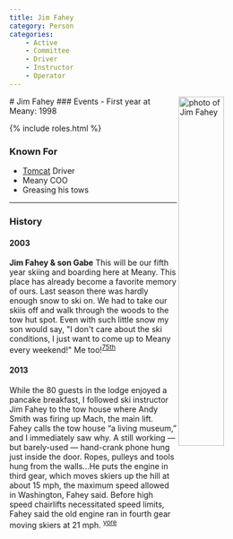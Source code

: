 ```yaml
---
title: Jim Fahey
category: Person
categories:
    - Active
    - Committee
    - Driver
    - Instructor
    - Operator
---
```

<img src="/img/2020-Jim-Fahey.jpeg" align="right" style="width: 40%;" alt="photo of Jim Fahey">
# Jim Fahey
### Events
- First year at Meany: 1998

{% include roles.html %}

### Known For
- [Tomcat](Tomcat) Driver
- Meany COO
- Greasing his tows

---
### History
#### 2003

**Jim Fahey & son Gabe** This will be our fifth year skiing and boarding here at Meany. This place has already become a favorite memory of ours. Last season there was hardly enough snow to ski on. We had to take our skiis off and walk through the woods to the tow hut spot. Even with such little snow my son would say, "I don't care about the ski conditions, I just want to come up to Meany every weekend!" Me too!<sup>[75th][]</sup>

#### 2013

While the 80 guests in the lodge enjoyed a pancake breakfast, I followed ski instructor Jim Fahey to the tow house where Andy Smith was firing up Mach, the main lift. Fahey calls the tow house “a living museum,” and I immediately saw why. A still working — but barely-used — hand-crank phone hung just inside the door. Ropes, pulleys and tools hung from the walls...He puts the engine in third gear, which moves skiers up the hill at about 15 mph, the maximum speed allowed in Washington, Fahey said. Before high speed chairlifts necessitated speed limits, Fahey said the old engine ran in fourth gear moving skiers at 21 mph. <sup>[yore][]</sup>


[75th]: Anniversary#75th
[yore]: https://www.theolympian.com/outdoors/article25316305.html
